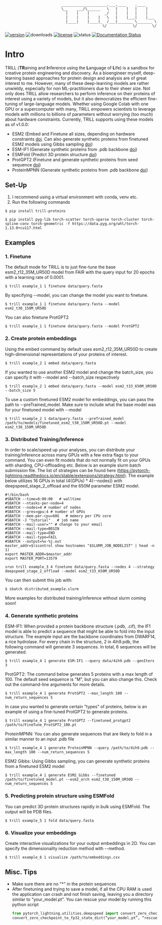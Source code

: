                               _____________________.___.____    .____     
                              \__    ___/\______   \   |    |   |    |    
                                |    |    |       _/   |    |   |    |    
                                |    |    |    |   \   |    |___|    |___ 
                                |____|    |____|_  /___|_______ \_______ \
                                                 \/            \/       \/

[![version](https://img.shields.io/pypi/v/trill-proteins?color=blueviolet&style=flat-square)](https://pypi.org/project/trill-proteins)
![downloads](https://img.shields.io/pypi/dm/trill-proteins?color=blueviolet&style=flat-square)
[![license](https://img.shields.io/pypi/l/trill-proteins?color=blueviolet&style=flat-square)](LICENSE)
![status](https://github.com/martinez-zacharya/TRILL/workflows/CI/badge.svg?style=flat-square&color=blueviolet)
[![Documentation Status](https://readthedocs.org/projects/trill/badge/?version=latest&style=flat-square)](https://trill.readthedocs.io/en/latest/?badge=latest)
# Intro
TRILL (**TR**aining and **I**nference using the **L**anguage of **L**ife) is a sandbox for creative protein engineering and discovery. As a bioengineer myself, deep-learning based approaches for protein design and analysis are of great interest to me. However, many of these deep-learning models are rather unwieldy, especially for non ML-practitioners due to their sheer size. Not only does TRILL allow researchers to perform inference on their proteins of interest using a variety of models, but it also democratizes the efficient fine-tuning of large-language models. Whether using Google Colab with one GPU or a supercomputer with many, TRILL empowers scientists to leverage models with millions to billions of parameters without worrying (too much) about hardware constraints. Currently, TRILL supports using these models as of v1.0.0:
- ESM2 (Embed and Finetune all sizes, depending on hardware constraints [doi](https://doi.org/10.1101/2022.07.20.500902). Can also generate synthetic proteins from finetuned ESM2 models using Gibbs sampling [doi](https://doi.org/10.1101/2021.01.26.428322))
- ESM-IF1 (Generate synthetic proteins from .pdb backbone [doi](https://doi.org/10.1101/2022.04.10.487779))
- ESMFold (Predict 3D protein structure [doi](https://doi.org/10.1101/2022.07.20.500902))
- ProtGPT2 (Finetune and generate synthetic proteins from seed sequence [doi](https://doi.org/10.1038/s41467-022-32007-7))
- ProteinMPNN (Generate synthetic proteins from .pdb backbone [doi](https://doi.org/10.1101/2022.06.03.494563))

## Set-Up
1. I recommend using a virtual environment with conda, venv etc.
2. Run the following commands
```
$ pip install trill-proteins
```
```
$ pip install pyg-lib torch-scatter torch-sparse torch-cluster torch-spline-conv torch-geometric -f https://data.pyg.org/whl/torch-1.13.0+cu117.html
```

## Examples

### 1. Finetune
  The default mode for TRILL is to just fine-tune the base esm2_t12_35M_UR50D model from FAIR with the query input for 20 epochs with a learning rate of 0.0001.
  ```
  $ trill example_1 1 finetune data/query.fasta
  ```
  By specifying --model, you can change the model you want to finetune.
  ```
  $ trill example_1 1 finetune data/query.fasta --model esm2_t30_150M_UR50D
  ```
  You can also finetune ProtGPT2
  ```
  $ trill example_1 1 finetune data/query.fasta --model ProtGPT2
  ```
### 2. Create protein embeddings
  Using the embed command by default uses esm2_t12_35M_UR50D to create high-dimensional representations of your proteins of interest.
  ```
  $ trill example_2 1 embed data/query.fasta
  ```  
  If you wanted to use another ESM2 model and change the batch_size, you can specify it with --model and --batch_size respectively
  ```
  $ trill example_2 1 embed data/query.fasta --model esm2_t33_650M_UR50D --batch_size 5
  ```
  To use a custom finetuned ESM2 model for embeddings, you can pass the path to --preTrained_model. Make sure to include what the base model was for your finetuned model with --model
  ```
  $ trill example_2 1 data/query.fasta --preTrained_model /path/to/models/finetuned_esm2_t30_150M_UR50D.pt --model esm2_t30_150M_UR50D
  ```
### 3. Distributed Training/Inference
  In order to scale/speed up your analyses, you can distribute your training/inference across many GPUs with a few extra flags to your command. You can even fit models that do not normally fit on your GPUs with sharding, CPU-offloading etc. Below is an example slurm batch submission file. The list of strategies can be found here (https://pytorch-lightning.readthedocs.io/en/stable/extensions/strategy.html). The example below utilizes 16 GPUs in total (4(GPUs) * 4(--nodes)) with deepspeed_stage_2_offload and the 650M parameter ESM2 model.
  ```shell
  #!/bin/bash
  #SBATCH --time=8:00:00   # walltime
  #SBATCH --ntasks-per-node=4
  #SBATCH --nodes=4 # number of nodes
  #SBATCH --gres=gpu:4 # number of GPUs
  #SBATCH --mem-per-cpu=60G   # memory per CPU core
  #SBATCH -J "tutorial"   # job name
  #SBATCH --mail-user="" # change to your email
  #SBATCH --mail-type=BEGIN
  #SBATCH --mail-type=END
  #SBATCH --mail-type=FAIL
  #SBATCH --output=%x-%j.out
  master_addr=$(scontrol show hostnames "$SLURM_JOB_NODELIST" | head -n 1)
  export MASTER_ADDR=$master_addr
  export MASTER_PORT=13579
  
  srun trill example_3 4 finetune data/query.fasta --nodes 4 --strategy deepspeed_stage_2_offload --model esm2_t33_650M_UR50D
  ```
  You can then submit this job with:
  ```
  $ sbatch distributed_example.slurm
  ```
  More examples for distributed training/inference without slurm coming soon!

### 4. Generate synthetic proteins
   ESM-IF1: When provided a protein backbone structure (.pdb, .cif), the IF1 model is able to predict a sequence that might be able to fold into the input structure. The example input are the backbone coordinates from DWARF14, a rice hydrolase. For every chain in the structure, 2 in 4ih9.pdb, the following command will generate 3 sequences. In total, 6 sequences will be generated.
  ```
  $ trill example_4 1 generate ESM-IF1 --query data/4ih9.pdb --genIters 3
  ```
  ProtGPT2: The command below generates 5 proteins with a max length of 100. The default seed sequence is "M", but you can also change this. Check out the command-line arguments for more details.
  ```
  $ trill example_4 1 generate ProtGPT2 --max_length 100 --num_return_sequences 5
  ```
  In case you wanted to generate certain "types" of proteins, below is an example of using a fine-tuned ProtGPT2 to generate proteins.
  ```
  $ trill example_4 1 generate ProtGPT2 --finetuned_protgpt2 /path/to/FineTune_ProtGPT2_100.pt
  ```
  ProteinMPNN: You can also generate sequences that are likely to fold in a similar manner to an input .pdb file
  ```
  $ trill example_4 1 generate ProteinMPNN --query /path/to/4ih9.pdb --max_length 100 --num_return_sequences 5
  ```
  ESM2 Gibbs: Using Gibbs sampling, you can generate synthetic proteins from a finetuned ESM2 model
  ```
  $ trill example_4 1 generate ESM2_Gibbs --finetuned /path/to/finetuned_model.pt --esm2_arch esm2_t30_150M_UR50D --num_return_sequences 5
  ```
### 5. Predicting protein structure using ESMFold
  You can predict 3D protein structures rapidly in bulk using ESMFold. The output will be PDB files.
  ```
  $ trill example_5 1 fold data/query.fasta
  ```  
  
### 6. Visualize your embeddings
  Create interactive visualizations for your output embeddings in 2D. You can specify the dimensionality reduction method with --method.
  ```
  $ trill example_6 1 visualize /path/to/embeddings.csv
  ```  
## Misc. Tips

- Make sure there are no "\*" in the protein sequences
- After finetuning and trying to save a model, if all the CPU RAM is used the application can crash and not finish saving, leaving you a directory similar to "your_model.pt". You can rescue your model by running this python script
  ```  python
  from pytorch_lightning.utilities.deepspeed import convert_zero_checkpoint_to_fp32_state_dict
  convert_zero_checkpoint_to_fp32_state_dict(“your_model.pt”, “rescued_model.pt”)
  ```  
